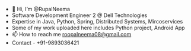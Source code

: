 - 👋 Hi, I’m @RupalNeema
- Software Development Engineer 2 @ Dell Technologies
- Expertise in Java, Python, Spring, Distributed Systems, Mircoservices
- Some of my work uploaded here includes Python project, Android App
- 📫 How to reach me roopalneema08@gmail.com
- Contact - +91-9893036421


